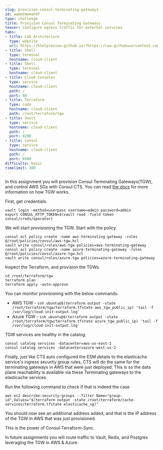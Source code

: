 ```yaml
---
slug: provision-consul-terminating-gateways
id: wqmm2mwmahdf
type: challenge
title: Provision Consul Terminating Gateways
teaser: Configure egress traffic for external services
tabs:
- title: Lab Architecture
  type: website
  url: https://htmlpreview.github.io/?https://raw.githubusercontent.com/hashicorp/field-workshops-consul/add-consul-multi-cloud/instruqt-tracks/multi-cloud-service-networking-with-consul/assets/diagrams/diagrams.html
- title: Shell
  type: terminal
  hostname: cloud-client
- title: Shell
  type: terminal
  hostname: cloud-client
- title: Cloud Consoles
  type: service
  hostname: cloud-client
  path: /
  port: 80
- title: Terraform
  type: code
  hostname: cloud-client
  path: /root/terraform/tgw
- title: Vault
  type: service
  hostname: cloud-client
  path: /
  port: 8200
- title: Consul
  type: service
  hostname: cloud-client
  path: /
  port: 8500
difficulty: basic
timelimit: 300
---
```

In this assignment you will provision Consul Terminating Gateways(TGW), and control AWS SGs with Consul CTS.
You can read [the docs](https://www.consul.io/docs/connect/gateways/terminating-gateway) for more information on how TGW works. <br>

First, get credentials. <br>

```
vault login -method=userpass username=admin password=admin
export CONSUL_HTTP_TOKEN=$(vault read -field token consul/creds/operator)
```

We will start provisioning the TGW. Start with the policy. <br>

```
consul acl policy create -name aws-terminating-gateway -rules @/root/policies/consul/aws-tgw.hcl
vault write consul/roles/aws-tgw policies=aws-terminating-gateway
consul acl policy create -name azure-terminating-gateway -rules @/root/policies/consul/azure-tgw.hcl
vault write consul/roles/azure-tgw policies=azure-terminating-gateway
```

Inspect the Terraform, and provision the TGWs. <br>

```
cd /root/terraform/tgw
terraform plan
terraform apply -auto-approve
```

You can monitor provisioning with the below commands: <br>

* AWS TGW - `ssh ubuntu@$(terraform output -state /root/terraform/tgw/terraform.tfstate aws_tgw_public_ip) 'tail -f /var/log/cloud-init-output.log'`
* Azure TGW - `ssh ubuntu@$(terraform output -state /root/terraform/tgw/terraform.tfstate azure_tgw_public_ip) 'tail -f /var/log/cloud-init-output.log'`

TGW services are healthy in the catalog. <br>

```
consul catalog services -datacenter=aws-us-east-1
consul catalog services -datacenter=azure-west-us-2
```

Finally, just like CTS auto configured the ESM details to the elasticache service's ingress security group rules, CTS will do the same for the terminating gateways in AWS that were just deployed. This is so the data plane reachability is available via these Terminating gateways to the elasticache services <br>

Run the following command to check if that is indeed the case <br>

```
aws ec2 describe-security-groups --filter Name="group-id",Values="$(terraform output -state /root/terraform/cache-services/terraform.tfstate elasticache_sg)"
```
You should now see an additional address added, and that is the IP address of the TGW in AWS that was just provisioned. <br>

This is the power of Consul-Terraform-Sync. <br>

In future assignments you will route traffic to Vault, Redis, and Postgres leveraging the TGW in AWS & Azure.
